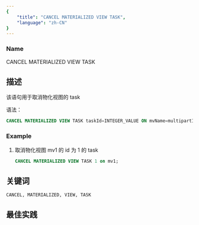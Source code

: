 ```yaml
---
{
    "title": "CANCEL MATERIALIZED VIEW TASK",
    "language": "zh-CN"
}
---
```


<!--
Licensed to the Apache Software Foundation (ASF) under one
or more contributor license agreements.  See the NOTICE file
distributed with this work for additional information
regarding copyright ownership.  The ASF licenses this file
to you under the Apache License, Version 2.0 (the
"License"); you may not use this file except in compliance
with the License.  You may obtain a copy of the License at

  http://www.apache.org/licenses/LICENSE-2.0

Unless required by applicable law or agreed to in writing,
software distributed under the License is distributed on an
"AS IS" BASIS, WITHOUT WARRANTIES OR CONDITIONS OF ANY
KIND, either express or implied.  See the License for the
specific language governing permissions and limitations
under the License.
-->

### Name

CANCEL MATERIALIZED VIEW TASK

## 描述

该语句用于取消物化视图的 task


语法：

```sql
CANCEL MATERIALIZED VIEW TASK taskId=INTEGER_VALUE ON mvName=multipartIdentifier
```

### Example

1. 取消物化视图 mv1 的 id 为 1 的 task


    ```sql
    CANCEL MATERIALIZED VIEW TASK 1 on mv1;
    ```
   
## 关键词

    CANCEL, MATERIALIZED, VIEW, TASK

## 最佳实践

